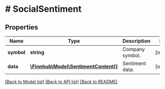 # # SocialSentiment

## Properties

Name | Type | Description | Notes
------------ | ------------- | ------------- | -------------
**symbol** | **string** | Company symbol. | [optional]
**data** | [**\Finnhub\Model\SentimentContent[]**](SentimentContent.md) | Sentiment data. | [optional]

[[Back to Model list]](../../README.md#models) [[Back to API list]](../../README.md#endpoints) [[Back to README]](../../README.md)
